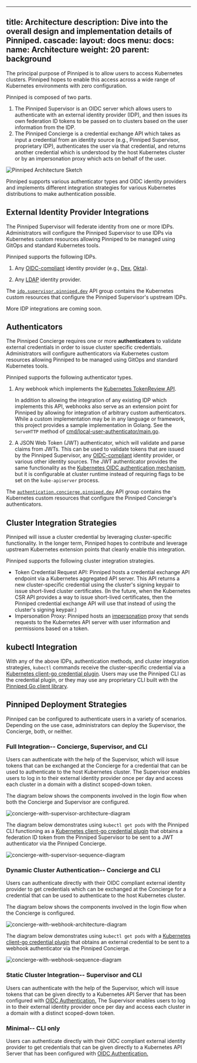
---
title: Architecture
description: Dive into the overall design and implementation details of Pinniped.
cascade:
  layout: docs
menu:
  docs:
    name: Architecture
    weight: 20
    parent: background
---
The principal purpose of Pinniped is to allow users to access Kubernetes
clusters. Pinniped hopes to enable this access across a wide range of Kubernetes
environments with zero configuration.

Pinniped is composed of two parts.

1. The Pinniped Supervisor is an OIDC server which allows users to authenticate
with an external identity provider (IDP), and then issues its own federation ID tokens
to be passed on to clusters based on the user information from the IDP.
1. The Pinniped Concierge is a credential exchange API which takes as input a
credential from an identity source (e.g., Pinniped Supervisor, proprietary IDP),
authenticates the user via that credential, and returns another credential which is
understood by the host Kubernetes cluster or by an impersonation proxy which acts
on behalf of the user.

![Pinniped Architecture Sketch](/docs/img/pinniped_architecture_concierge_supervisor.svg)

Pinniped supports various authenticator types and OIDC identity providers and implements different integration strategies
for various Kubernetes distributions to make authentication possible.

## External Identity Provider Integrations

The Pinniped Supervisor will federate identity from one or more IDPs.
Administrators will configure the Pinniped Supervisor to use IDPs via Kubernetes
custom resources allowing Pinniped to be managed using GitOps and standard
Kubernetes tools.

Pinniped supports the following IDPs.

1. Any [OIDC-compliant](https://openid.net/specs/openid-connect-core-1_0.html)
   identity provider (e.g., [Dex](https://github.com/dexidp/dex),
   [Okta](https://www.okta.com/)).

1. Any [LDAP](https://ldap.com) identity provider.

The
[`idp.supervisor.pinniped.dev`](https://github.com/vmware-tanzu/pinniped/blob/main/generated/1.20/README.adoc#k8s-api-idp-supervisor-pinniped-dev-v1alpha1)
API group contains the Kubernetes custom resources that configure the Pinniped
Supervisor's upstream IDPs.

More IDP integrations are coming soon.

## Authenticators

The Pinniped Concierge requires one or more **authenticators** to validate external credentials in order to
issue cluster specific credentials.
Administrators will configure authenticators via Kubernetes custom
resources allowing Pinniped to be managed using GitOps and standard Kubernetes tools.

Pinniped supports the following authenticator types.

1. Any webhook which implements the
   [Kubernetes TokenReview API](https://kubernetes.io/docs/reference/access-authn-authz/authentication/#webhook-token-authentication).

   In addition to allowing the integration of any existing IDP which implements this API, webhooks also
   serve as an extension point for Pinniped by allowing for integration of arbitrary custom authenticators.
   While a custom implementation may be in any language or framework, this project provides a
   sample implementation in Golang. See the `ServeHTTP` method of
   [cmd/local-user-authenticator/main.go](https://github.com/vmware-tanzu/pinniped/blob/main/cmd/local-user-authenticator/main.go).

1. A JSON Web Token (JWT) authenticator, which will validate and parse claims
   from JWTs.  This can be used to validate tokens that are issued by the
   Pinniped Supervisor, any
   [OIDC-compliant](https://openid.net/specs/openid-connect-core-1_0.html)
   identity provider, or various other identity sources. The JWT authenticator
   provides the same functionality as the [Kubernetes OIDC authentication
   mechanism](https://kubernetes.io/docs/reference/access-authn-authz/authentication/#openid-connect-tokens),
   but it is configurable at cluster runtime instead of requiring flags to be
   set on the `kube-apiserver` process.

The
[`authentication.concierge.pinniped.dev`](https://github.com/vmware-tanzu/pinniped/blob/main/generated/1.20/README.adoc#k8s-api-authentication-concierge-pinniped-dev-v1alpha1)
API group contains the Kubernetes custom resources that configure the Pinniped
Concierge's authenticators.

## Cluster Integration Strategies

Pinniped will issue a cluster credential by leveraging cluster-specific
functionality. In the longer term,
Pinniped hopes to contribute and leverage upstream Kubernetes extension points that
cleanly enable this integration.

Pinniped supports the following cluster integration strategies.

* Token Credential Request API: Pinniped hosts a credential exchange API endpoint via a Kubernetes aggregated API server.
This API returns a new cluster-specific credential using the cluster's signing keypair to
issue short-lived cluster certificates. (In the future, when the Kubernetes CSR API
provides a way to issue short-lived certificates, then the Pinniped credential exchange API
will use that instead of using the cluster's signing keypair.)
* Impersonation Proxy: Pinniped hosts an [impersonation](https://kubernetes.io/docs/reference/access-authn-authz/authentication/#user-impersonation)
proxy that sends requests to the Kubernetes API server with user information and permissions based on a token.

## kubectl Integration

With any of the above IDPs, authentication methods, and cluster integration strategies, `kubectl` commands receive the
cluster-specific credential via a
[Kubernetes client-go credential plugin](https://kubernetes.io/docs/reference/access-authn-authz/authentication/#client-go-credential-plugins).
Users may use the Pinniped CLI as the credential plugin, or they may use any proprietary CLI
built with the [Pinniped Go client library](https://github.com/vmware-tanzu/pinniped/tree/main/generated).


## Pinniped Deployment Strategies
Pinniped can be configured to authenticate users in a variety of scenarios.
Depending on the use case, administrators can deploy the Supervisor, the Concierge,
both, or neither.

### Full Integration-- Concierge, Supervisor, and CLI

Users can authenticate with the help of the Supervisor, which will issue tokens that
can be exchanged at the Concierge for a credential that can be used to authenticate to
the host Kubernetes cluster.
The Supervisor enables users to log in to their external identity provider
once per day and access each cluster in a domain with a distinct scoped-down token.

The diagram below shows the components involved in the login flow when both the Concierge
and Supervisor are configured.

![concierge-with-supervisor-architecture-diagram](/docs/img/pinniped_architecture_concierge_supervisor.svg)

The diagram below demonstrates using `kubectl get pods` with the Pinniped CLI
functioning as a [Kubernetes client-go credential plugin](https://kubernetes.io/docs/reference/access-authn-authz/authentication/#client-go-credential-plugins)
that obtains a federation ID token from the Pinniped Supervisor to be sent to a
JWT authenticator via the Pinniped Concierge.

![concierge-with-supervisor-sequence-diagram](/docs/img/pinniped-concierge-supervisor-sequence.svg)

### Dynamic Cluster Authentication-- Concierge and CLI

Users can authenticate directly with their OIDC compliant external identity provider to get credentials which
can be exchanged at the Concierge for a credential that can be used to authenticate to
the host Kubernetes cluster.

The diagram below shows the components involved in the login flow when the Concierge is
configured.

![concierge-with-webhook-architecture-diagram](/docs/img/pinniped_architecture_concierge_webhook.svg)

The diagram below demonstrates using `kubectl get pods` with a [Kubernetes client-go credential plugin](https://kubernetes.io/docs/reference/access-authn-authz/authentication/#client-go-credential-plugins)
that obtains an external credential to be sent to a webhook authenticator via the Pinniped Concierge.

![concierge-with-webhook-sequence-diagram](/docs/img/pinniped-concierge-sequence.svg)

### Static Cluster Integration-- Supervisor and CLI

Users can authenticate with the help of the Supervisor, which will issue tokens that
can be given directly to a Kubernetes API Server that has been configured with
[OIDC Authentication.](https://kubernetes.io/docs/reference/access-authn-authz/authentication/#openid-connect-tokens)
The Supervisor enables users to log in to their external identity provider
once per day and access each cluster in a domain with a distinct scoped-down token.

### Minimal-- CLI only

Users can authenticate directly with their OIDC compliant external identity provider to get credentials
that can be given directly to a Kubernetes API Server that has been configured with
[OIDC Authentication.](https://kubernetes.io/docs/reference/access-authn-authz/authentication/#openid-connect-tokens)
